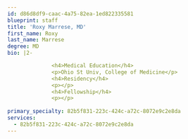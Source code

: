 ```yaml
---
id: d86d8df9-caac-4a75-82ea-1ed822335581
blueprint: staff
title: 'Roxy Marrese, MD'
first_name: Roxy
last_name: Marrese
degree: MD
bio: |2-

              <h4>Medical Education</h4>
              <p>Ohio St Univ, College of Medicine</p>
              <h4>Residency</h4>
              <p></p>
              <h4>Fellowship</h4>
              <p></p>
          
primary_specialty: 82b5f831-223c-424c-a72c-8072e9c2e8da
services:
  - 82b5f831-223c-424c-a72c-8072e9c2e8da
---
```

